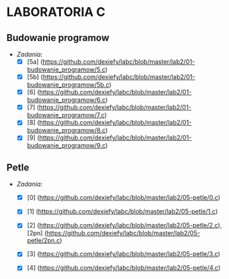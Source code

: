 # LABORATORIA C
## Budowanie programow
  * _Zadania:_
    + [x] [5a] (https://github.com/dexiefy/labc/blob/master/lab2/01-budowanie_programow/5.c) 
    + [x] [5b] (https://github.com/dexiefy/labc/blob/master/lab2/01-budowanie_programow/5b.c)
    + [x] [6] (https://github.com/dexiefy/labc/blob/master/lab2/01-budowanie_programow/6.c) 
    + [x] [7] (https://github.com/dexiefy/labc/blob/master/lab2/01-budowanie_programow/7.c)
    + [x] [8] (https://github.com/dexiefy/labc/blob/master/lab2/01-budowanie_programow/8.c)
    + [x] [9] (https://github.com/dexiefy/labc/blob/master/lab2/01-budowanie_programow/9.c)

## Petle
  * _Zadania:_
    + [x]  [0] (https://github.com/dexiefy/labc/blob/master/lab2/05-petle/0.c)
    + [x]  [1] (https://github.com/dexiefy/labc/blob/master/lab2/05-petle/1.c)
    + [x]  [2] (https://github.com/dexiefy/labc/blob/master/lab2/05-petle/2.c), [2pn] (https://github.com/dexiefy/labc/blob/master/lab2/05-petle/2pn.c)
    + [x]  [3] (https://github.com/dexiefy/labc/blob/master/lab2/05-petle/3.c)
    + [x]  [4] (https://github.com/dexiefy/labc/blob/master/lab2/05-petle/4.c)
 
